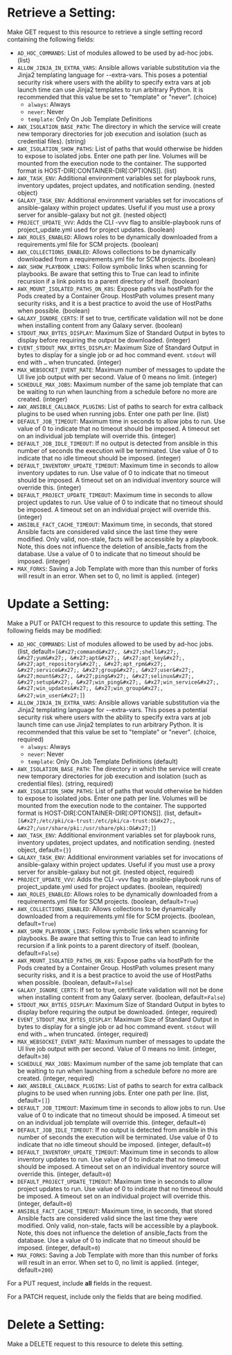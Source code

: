# Retrieve a Setting:

Make GET request to this resource to retrieve a single setting
record containing the following fields:

* `AD_HOC_COMMANDS`: List of modules allowed to be used by ad-hoc jobs. (list)
* `ALLOW_JINJA_IN_EXTRA_VARS`: Ansible allows variable substitution via the Jinja2 templating language for --extra-vars. This poses a potential security risk where users with the ability to specify extra vars at job launch time can use Jinja2 templates to run arbitrary Python.  It is recommended that this value be set to &quot;template&quot; or &quot;never&quot;. (choice)
    - `always`: Always
    - `never`: Never
    - `template`: Only On Job Template Definitions
* `AWX_ISOLATION_BASE_PATH`: The directory in which the service will create new temporary directories for job execution and isolation (such as credential files). (string)
* `AWX_ISOLATION_SHOW_PATHS`: List of paths that would otherwise be hidden to expose to isolated jobs. Enter one path per line. Volumes will be mounted from the execution node to the container. The supported format is HOST-DIR[:CONTAINER-DIR[:OPTIONS]].  (list)
* `AWX_TASK_ENV`: Additional environment variables set for playbook runs, inventory updates, project updates, and notification sending. (nested object)
* `GALAXY_TASK_ENV`: Additional environment variables set for invocations of ansible-galaxy within project updates. Useful if you must use a proxy server for ansible-galaxy but not git. (nested object)
* `PROJECT_UPDATE_VVV`: Adds the CLI -vvv flag to ansible-playbook runs of project_update.yml used for project updates. (boolean)
* `AWX_ROLES_ENABLED`: Allows roles to be dynamically downloaded from a requirements.yml file for SCM projects. (boolean)
* `AWX_COLLECTIONS_ENABLED`: Allows collections to be dynamically downloaded from a requirements.yml file for SCM projects. (boolean)
* `AWX_SHOW_PLAYBOOK_LINKS`: Follow symbolic links when scanning for playbooks. Be aware that setting this to True can lead to infinite recursion if a link points to a parent directory of itself. (boolean)
* `AWX_MOUNT_ISOLATED_PATHS_ON_K8S`: Expose paths via hostPath for the Pods created by a Container Group. HostPath volumes present many security risks, and it is a best practice to avoid the use of HostPaths when possible.  (boolean)
* `GALAXY_IGNORE_CERTS`: If set to true, certificate validation will not be done when installing content from any Galaxy server. (boolean)
* `STDOUT_MAX_BYTES_DISPLAY`: Maximum Size of Standard Output in bytes to display before requiring the output be downloaded. (integer)
* `EVENT_STDOUT_MAX_BYTES_DISPLAY`: Maximum Size of Standard Output in bytes to display for a single job or ad hoc command event. `stdout` will end with `…` when truncated. (integer)
* `MAX_WEBSOCKET_EVENT_RATE`: Maximum number of messages to update the UI live job output with per second. Value of 0 means no limit. (integer)
* `SCHEDULE_MAX_JOBS`: Maximum number of the same job template that can be waiting to run when launching from a schedule before no more are created. (integer)
* `AWX_ANSIBLE_CALLBACK_PLUGINS`: List of paths to search for extra callback plugins to be used when running jobs. Enter one path per line. (list)
* `DEFAULT_JOB_TIMEOUT`: Maximum time in seconds to allow jobs to run. Use value of 0 to indicate that no timeout should be imposed. A timeout set on an individual job template will override this. (integer)
* `DEFAULT_JOB_IDLE_TIMEOUT`: If no output is detected from ansible in this number of seconds the execution will be terminated. Use value of 0 to indicate that no idle timeout should be imposed. (integer)
* `DEFAULT_INVENTORY_UPDATE_TIMEOUT`: Maximum time in seconds to allow inventory updates to run. Use value of 0 to indicate that no timeout should be imposed. A timeout set on an individual inventory source will override this. (integer)
* `DEFAULT_PROJECT_UPDATE_TIMEOUT`: Maximum time in seconds to allow project updates to run. Use value of 0 to indicate that no timeout should be imposed. A timeout set on an individual project will override this. (integer)
* `ANSIBLE_FACT_CACHE_TIMEOUT`: Maximum time, in seconds, that stored Ansible facts are considered valid since the last time they were modified. Only valid, non-stale, facts will be accessible by a playbook. Note, this does not influence the deletion of ansible_facts from the database. Use a value of 0 to indicate that no timeout should be imposed. (integer)
* `MAX_FORKS`: Saving a Job Template with more than this number of forks will result in an error. When set to 0, no limit is applied. (integer)





# Update a Setting:

Make a PUT or PATCH request to this resource to update this
setting.  The following fields may be modified:


* `AD_HOC_COMMANDS`: List of modules allowed to be used by ad-hoc jobs. (list, default=`[&#x27;command&#x27;, &#x27;shell&#x27;, &#x27;yum&#x27;, &#x27;apt&#x27;, &#x27;apt_key&#x27;, &#x27;apt_repository&#x27;, &#x27;apt_rpm&#x27;, &#x27;service&#x27;, &#x27;group&#x27;, &#x27;user&#x27;, &#x27;mount&#x27;, &#x27;ping&#x27;, &#x27;selinux&#x27;, &#x27;setup&#x27;, &#x27;win_ping&#x27;, &#x27;win_service&#x27;, &#x27;win_updates&#x27;, &#x27;win_group&#x27;, &#x27;win_user&#x27;]`)
* `ALLOW_JINJA_IN_EXTRA_VARS`: Ansible allows variable substitution via the Jinja2 templating language for --extra-vars. This poses a potential security risk where users with the ability to specify extra vars at job launch time can use Jinja2 templates to run arbitrary Python.  It is recommended that this value be set to &quot;template&quot; or &quot;never&quot;. (choice, required)
    - `always`: Always
    - `never`: Never
    - `template`: Only On Job Template Definitions (default)
* `AWX_ISOLATION_BASE_PATH`: The directory in which the service will create new temporary directories for job execution and isolation (such as credential files). (string, required)
* `AWX_ISOLATION_SHOW_PATHS`: List of paths that would otherwise be hidden to expose to isolated jobs. Enter one path per line. Volumes will be mounted from the execution node to the container. The supported format is HOST-DIR[:CONTAINER-DIR[:OPTIONS]].  (list, default=`[&#x27;/etc/pki/ca-trust:/etc/pki/ca-trust:O&#x27;, &#x27;/usr/share/pki:/usr/share/pki:O&#x27;]`)
* `AWX_TASK_ENV`: Additional environment variables set for playbook runs, inventory updates, project updates, and notification sending. (nested object, default=`{}`)
* `GALAXY_TASK_ENV`: Additional environment variables set for invocations of ansible-galaxy within project updates. Useful if you must use a proxy server for ansible-galaxy but not git. (nested object, required)
* `PROJECT_UPDATE_VVV`: Adds the CLI -vvv flag to ansible-playbook runs of project_update.yml used for project updates. (boolean, required)
* `AWX_ROLES_ENABLED`: Allows roles to be dynamically downloaded from a requirements.yml file for SCM projects. (boolean, default=`True`)
* `AWX_COLLECTIONS_ENABLED`: Allows collections to be dynamically downloaded from a requirements.yml file for SCM projects. (boolean, default=`True`)
* `AWX_SHOW_PLAYBOOK_LINKS`: Follow symbolic links when scanning for playbooks. Be aware that setting this to True can lead to infinite recursion if a link points to a parent directory of itself. (boolean, default=`False`)
* `AWX_MOUNT_ISOLATED_PATHS_ON_K8S`: Expose paths via hostPath for the Pods created by a Container Group. HostPath volumes present many security risks, and it is a best practice to avoid the use of HostPaths when possible.  (boolean, default=`False`)
* `GALAXY_IGNORE_CERTS`: If set to true, certificate validation will not be done when installing content from any Galaxy server. (boolean, default=`False`)
* `STDOUT_MAX_BYTES_DISPLAY`: Maximum Size of Standard Output in bytes to display before requiring the output be downloaded. (integer, required)
* `EVENT_STDOUT_MAX_BYTES_DISPLAY`: Maximum Size of Standard Output in bytes to display for a single job or ad hoc command event. `stdout` will end with `…` when truncated. (integer, required)
* `MAX_WEBSOCKET_EVENT_RATE`: Maximum number of messages to update the UI live job output with per second. Value of 0 means no limit. (integer, default=`30`)
* `SCHEDULE_MAX_JOBS`: Maximum number of the same job template that can be waiting to run when launching from a schedule before no more are created. (integer, required)
* `AWX_ANSIBLE_CALLBACK_PLUGINS`: List of paths to search for extra callback plugins to be used when running jobs. Enter one path per line. (list, default=`[]`)
* `DEFAULT_JOB_TIMEOUT`: Maximum time in seconds to allow jobs to run. Use value of 0 to indicate that no timeout should be imposed. A timeout set on an individual job template will override this. (integer, default=`0`)
* `DEFAULT_JOB_IDLE_TIMEOUT`: If no output is detected from ansible in this number of seconds the execution will be terminated. Use value of 0 to indicate that no idle timeout should be imposed. (integer, default=`0`)
* `DEFAULT_INVENTORY_UPDATE_TIMEOUT`: Maximum time in seconds to allow inventory updates to run. Use value of 0 to indicate that no timeout should be imposed. A timeout set on an individual inventory source will override this. (integer, default=`0`)
* `DEFAULT_PROJECT_UPDATE_TIMEOUT`: Maximum time in seconds to allow project updates to run. Use value of 0 to indicate that no timeout should be imposed. A timeout set on an individual project will override this. (integer, default=`0`)
* `ANSIBLE_FACT_CACHE_TIMEOUT`: Maximum time, in seconds, that stored Ansible facts are considered valid since the last time they were modified. Only valid, non-stale, facts will be accessible by a playbook. Note, this does not influence the deletion of ansible_facts from the database. Use a value of 0 to indicate that no timeout should be imposed. (integer, default=`0`)
* `MAX_FORKS`: Saving a Job Template with more than this number of forks will result in an error. When set to 0, no limit is applied. (integer, default=`200`)






For a PUT request, include **all** fields in the request.



For a PATCH request, include only the fields that are being modified.



# Delete a Setting:

Make a DELETE request to this resource to delete this setting.